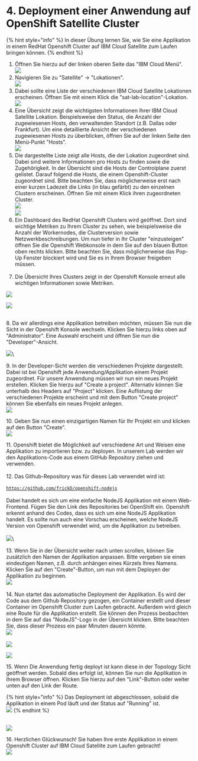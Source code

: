 # 4. Deployment einer Anwendung auf OpenShift Satellite Cluster

{% hint style="info" %}
In dieser Übung lernen Sie, wie Sie eine Applikation in einem RedHat Openshift Cluster auf IBM Cloud Satellite zum Laufen bringen können.&#x20;
{% endhint %}



1. Öffnen Sie hierzu auf der linken oberen Seite das "IBM Cloud Menü". \
   ![](<.gitbook/assets/image (41) (1) (1).png>)
2. Navigieren Sie zu "Satellite" -> "Lokationen".\
   &#x20;![](<.gitbook/assets/image (45) (1) (1) (1).png>)
3. Dabei sollte eine Liste der verschiedenen IBM Cloud Satellite Lokationen erscheinen. Öffnen Sie mit einem Klick die "sat-lab-location"-Lokation.\
   ![](<.gitbook/assets/image (42) (1).png>)
4. Eine Übersicht zeigt die wichtigsten Informationen Ihrer IBM Cloud Satellite Lokation. Beispielsweise den Status, die Anzahl der zugewiesenen Hosts, den verwaltenden Standort (z.B. Dallas oder Frankfurt). Um eine detaillierte Ansicht der verschiedenen zugewiesenen Hosts zu überblicken, öffnen Sie auf der linken Seite den Menü-Punkt "Hosts".\
   ![](<.gitbook/assets/image (43) (1) (1) (1).png>)&#x20;
5. Die dargestellte Liste zeigt alle Hosts, die der Lokation zugeordnet sind. Dabei sind weitere Informationen pro Hosts zu finden sowie die Zugehörigkeit. In der Übersicht sind die Hosts der Controlplane zuerst gelistet. Darauf folgend die Hosts, die einem Openshift-Cluster zugeordnet sind. Bitte beachten Sie, dass möglicherweise erst nach einer kurzen Ladezeit die Links (in blau gefärbt) zu den einzelnen Clustern erscheinen. Öffnen Sie mit einem Klick ihren zugeordneten Cluster. \
   ![](<.gitbook/assets/image (40) (1) (1).png>)\
   ![](<.gitbook/assets/image (47) (1) (1).png>)
6. Ein Dashboard des RedHat Openshift Clusters wird geöffnet. Dort sind wichtige Metriken zu Ihrem Cluster zu sehen, wie beispielsweise die Anzahl der Workernodes, die Clusterversion sowie Netzwerkbeschreibungen. Um nun tiefer in Ihr Cluster "einzusteigen" öffnen Sie die Openshift Webkonsole in dem Sie auf den blauen Button oben rechts klicken. Bitte beachten Sie, dass möglicherweise das Pop-Up Fenster blockiert wird und Sie es in Ihrem Browser freigeben müssen.\
   \
   &#x20;
7. Die Übersicht Ihres Clusters zeigt in der Openshift Konsole erneut alle wichtigen Informationen sowie Metriken.&#x20;

![](<.gitbook/assets/image (35).png>)

![](<.gitbook/assets/image (44) (1) (1).png>)

\
8\.  Da wir allerdings eine Applikation betreiben möchten, müssen Sie nun die Sicht in der Openshift Konsole wechseln. Klicken Sie hierzu links oben auf "Administrator". Eine Auswahl erscheint und öffnen Sie nun die "Developer"-Ansicht.&#x20;

![](<.gitbook/assets/image (41) (1).png>)\


9\. In der Developer-Sicht werden die verschiedenen Projekte dargestellt. Dabei ist bei Openshift jede Anwendung/Applikation einem Projekt zugeordnet. Für unsere Anwendung müssen wir nun ein neues Projekt erstellen. Klicken Sie hierzu auf "Create a project".  Alternativ können Sie unterhalb des Headers auf "Project" klicken. Eine Auflistung der verschiedenen Projekte erscheint und mit dem Button "Create project" können Sie ebenfalls ein neues Projekt anlegen. \
![](<.gitbook/assets/image (36) (1).png>)

10\. Geben Sie nun einen einzigartigen Namen für Ihr Projekt ein und klicken auf den Button "Create". \
![](<.gitbook/assets/image (46) (1) (1).png>)

11\. Openshift bietet die Möglichkeit auf verschiedene Art und Weisen eine Applikation zu importieren bzw. zu deployen. In unserem Lab werden wir den Applikations-Code aus einem GitHub Repository ziehen und verwenden.\
\
12\. Das Github-Repository was für dieses Lab verwendet wird ist: \
\
[`https://github.com/frickD/openshift-nodejs`](https://github.com/frickD/openshift-nodejs)\
\
Dabei handelt es sich um eine einfache NodeJS Applikation mit einem Web-Frontend. Fügen Sie den Link des Repositories bei OpenShift ein. Openshift erkennt anhand des Codes, dass es sich um eine NodeJS Applikation handelt. Es sollte nun auch eine Vorschau erscheinen, welche NodeJS Version von Openshift verwendet wird, um die Applikation zu betreiben.\
\
![](<.gitbook/assets/image (40).png>)\


13\. Wenn Sie in der Übersicht weiter nach unten scrollen, können Sie zusätzlich den Namen der Applikation anpassen. Bitte vergeben sie einen eindeutigen Namen, z.B. durch anhängen eines Kürzels Ihres Namens.  Klicken Sie auf den "Create"-Button, um nun mit dem Deployen der Applikation zu beginnen.\
![](<.gitbook/assets/image (37) (1).png>)\
\
14\. Nun startet das automatische Deployment der Applikation. Es wird der Code aus dem Github Repository gezogen, ein Container erstellt und dieser Container im Openshift Cluster zum Laufen gebracht. Außerdem wird gleich eine Route für die Applikation erstellt. Sie können den Prozess beobachten in dem Sie auf das "NodeJS"-Logo in der Übersicht klicken. Bitte beachten Sie, dass dieser Prozess ein paar Minuten dauern könnte.\
![](<.gitbook/assets/image (47) (1).png>)\
\
![](<.gitbook/assets/image (45) (1).png>)

![](<.gitbook/assets/image (48) (1) (1).png>)

15\. Wenn Die Anwendung fertig deployt ist kann diese in der Topology Sicht geöffnet werden. Sobald dies erfolgt ist, können Sie nun die Applikation in Ihrem Browser öffnen. Klicken Sie hierzu auf den "Link"-Button oder weiter unten auf den Link der Route.&#x20;

{% hint style="info" %}
Das Deployment ist abgeschlossen, sobald die Applikation in einem Pod läuft und der Status auf "Running" ist.\
![](<.gitbook/assets/image (39) (1) (1).png>)
{% endhint %}

\
![](<.gitbook/assets/image (38) (1).png>)

16\. Herzlichen Glückwunsch! Sie haben Ihre erste Applikation in einem Openshift Cluster auf IBM Cloud Satellite zum Laufen gebracht! \
![](<.gitbook/assets/image (44) (1).png>)

